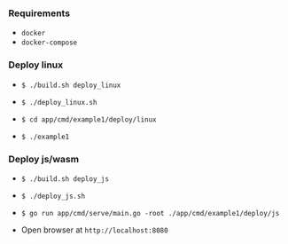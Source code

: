 ### Requirements

- `docker`
- `docker-compose`

### Deploy linux

* `$ ./build.sh deploy_linux`

* `$ ./deploy_linux.sh`

* `$ cd app/cmd/example1/deploy/linux`

* `$ ./example1`

### Deploy js/wasm

* `$ ./build.sh deploy_js`

* `$ ./deploy_js.sh`

* `$ go run app/cmd/serve/main.go -root ./app/cmd/example1/deploy/js`

* Open browser at `http://localhost:8080`
